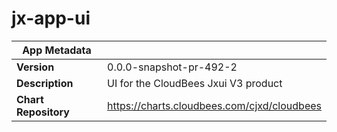 # jx-app-ui

|App Metadata||
|---|---|
| **Version** | 0.0.0-snapshot-pr-492-2 |
| **Description** | UI for the CloudBees Jxui V3 product |
| **Chart Repository** | https://charts.cloudbees.com/cjxd/cloudbees |
